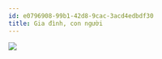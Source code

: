 ```yaml
---
id: e0796908-99b1-42d8-9cac-3acd4edbdf30
title: Gia đình, con người
---
```


<Intro />

<VocalbularyExpand>
  <VItem hira="わたし" kanji="私" hantu="TƯ" type="danh từ, sở hữu cách thêm の">
    <VItemWord meaning="Tôi" eg="わたしは Trang です。" egMeaning="Tôi tên Trang" />
    <VItemWord polite="わたくし" meaning="Cách nói lịch sự"/>
  </VItem>
  <VItem hira="あなた" kanji="貴方" hantu="QUÝ PHƯƠNG" type="nouns">
    <VItemWord meaning="Bạn" eg="あなたは、ぞうがすき" egMeaning="Bạn thích voi" />
  </VItem>
  <VItem hira="かれ" kanji="彼" hantu="BỈ" type="nouns">
    <VItemWord meaning="Anh ấy"/>
  </VItem>
  <VItem hira="かのじょ" kanji="彼女" hantu="BỈ NỮ" type="nouns">
    <VItemWord meaning="Cô ấy"/>
  </VItem>
  <VItem hira="おかあさん" kanji="お母さん" hantu="MẪU" type="nouns">
    <VItemWord meaning="Mẹ (cách gọi trong nhà)" eg="おかあさん、だいすき!" egMeaning="Mẹ ơi, con yêu mẹ!"/>
  </VItem>
  <VItem hira="はは" kanji="母" hantu="MẪU" type="nouns">
    <VItemWord meaning="Mẹ (cách nói với người khác)" eg="母はゆっくり　りはなす。" egMeaning="Mẹ tôi nói chậm rãi."/>
  </VItem>
  <VItem hira="おとうさん" kanji="お父さん" hantu="PHỤ" type="nouns">
    <VItemWord meaning="Cha (cách gọi trong nhà)" />
  </VItem>
  <VItem hira="ちち" kanji="父" hantu="PHỤ" type="nouns">
    <VItemWord meaning="Cha (cách nói với người khác)" />
  </VItem>
  <VItem hira="おや" kanji="親" hantu="THÂN" type="nouns">
    <VItemWord meaning="Cha mẹ (khi nói về bố mẹ mình)" eg="親はいつも子供の　将来　のことを配している。" egMeaning="Cha mẹ luôn lo lắng cho tương lai của con cái.">  	
      <img  src="https://kids.gakken.co.jp/wp-content/uploads/2017/08/oyano_18_main.jpg" style={{margin: '12px auto', maxWidth: '300px'}} />
    </VItemWord>
  </VItem>
  <VItem hira="りょうしん" kanji="両親" hantu="LƯỠNG THÂN" type="nouns">
    <VItemWord meaning="Cha mẹ (Khi nói về bố mẹ người khác)" />
  </VItem>
  <VItem hira="おにいさん" kanji="お兄さん" hantu="HUYNH" type="nouns">
    <VItemWord meaning="Anh trai (gọi trong nhà)" />
  </VItem>
  <VItem hira="あに" kanji="兄" hantu="HUYNH" type="nouns">
    <VItemWord meaning="Anh trai (nói với người khác)"　eg="わたしは　あにがいます。" egMeaning="Tôi có anh trai"/>
  </VItem>
  <VItem hira="おねえさん" kanji="お姉さん" hantu="TỶ" type="nouns">
    <VItemWord meaning="Chị gái (gọi trong nhà)" />
  </VItem>
  <VItem hira="おね" kanji="姉" hantu="TỶ" type="nouns">
    <VItemWord meaning="Chị gái (nói với người khác)"/>
  </VItem>
  <VItem hira="おとうと" kanji="弟" hantu="ĐỆ" type="nouns">
    <VItemWord meaning="Em trai" />
  </VItem>
  <VItem hira="いもうと" kanji="妹" hantu="MUỘI" type="nouns">
    <VItemWord meaning="Em gái"/>
  </VItem>
  <VItem hira="きょうだい" kanji="兄弟" hantu="HUYNH ĐỆ" type="nouns">
    <VItemWord meaning="Anh chị em"/>
  </VItem>
  <VItem hira="こども" kanji="子ども" hantu="TỬ" type="nouns">
    <VItemWord meaning="Trẻ em; trẻ con"/>
  </VItem>
  <VItem hira="あかちゃん" kanji="赤ちゃん" hantu="XÍCH" type="nouns">
    <VItemWord meaning="Cách gọi các cháu bé; trẻ con; em bé"/>
  </VItem>
  <VItem hira="おとこ" kanji="男" hantu="NAM" type="nouns">
    <VItemWord meaning="Đàn ông"/>
  </VItem>
  <VItem hira="おんな" kanji="女" hantu="NỮ" type="nouns">
    <VItemWord meaning="Phụ nữ"/>
  </VItem>
  <VItem hira="おとこのこ" kanji="男の子" hantu="NAM" type="nouns">
    <VItemWord meaning="Con trai" />
  </VItem>
  <VItem hira="おんなのこ" kanji="女の子" hantu="NỮ" type="nouns">
    <VItemWord meaning="Con gái" />
  </VItem>
  <VItem hira="おじいさん" kanji="お爺さん" hantu="GIA" type="nouns">
    <VItemWord meaning="Ông" />
  </VItem>
  <VItem hira="おばあさん" kanji="お婆さん" hantu="BÀ" type="nouns">
    <VItemWord meaning="Bà" />
  </VItem>
  <VItem hira="おじ" kanji="小父" hantu="THÚC PHỤ" type="nouns">
    <VItemWord meaning="Bác trai, chú, cậu" />
  </VItem>
  <VItem hira="おば（さん）" kanji="叔母" hantu="THÚC MẪU" type="nouns">
    <VItemWord meaning="Bác gái, cô, dì" />
  </VItem>
  <VItem kata="ペット" type="nouns">
    <VItemWord meaning="Thú cưng" />
  </VItem>
  <VItem hira="かぞく" kanji="家族"　hantu="GIA TỘC" type="nouns">
    <VItemWord meaning="Gia đình" />
  </VItem>
  <VItem hira="にほんに　います" kanji="日本"　hantu="NHẬT BẢN" type="sentences">
    <VItemWord meaning="Ở Nhật Bản" />
  </VItem>
  <VItem hira="すみます" kanji="住みます"　hantu="TRÚ" type="động từ, tự động từ
">
    <VItemWord meaning="Ở, sống ở (nơi nào) (động vật...)" />
  </VItem>
  <VItem hira="いっしょに" kanji="一緒に"　hantu="NHẤT TỰ" type="adverb">
    <VItemWord meaning="Cùng nhau" />
  </VItem>
  <VItem hira="かれは　にほんじんです。" type="sentences">
    <VItemWord meaning="Anh ấy là người Nhật Bản" />
  </VItem>
  <VItem hira="くに" kanji="国"　hantu="QUỐC" type="nouns">
    <VItemWord meaning="Đất nước" />
  </VItem>
  <VItem hira="がっこう" kanji="学校"　hantu="HỌC GIÁO" type="nouns">
    <VItemWord meaning="Trường học" />
  </VItem>
  <VItem hira="がくせい" kanji="学生"　hantu="HỌC SINH" type="nouns">
    <VItemWord meaning="Sinh viên" />
  </VItem>
  <VItem hira="せんせい" kanji="先生"　hantu="TIÊN SINH" type="nouns">
    <VItemWord meaning="Giáo viên" />
  </VItem>
  <VItem hira="かいしゃ" kanji="会社"　hantu="HỘI XÃ" type="nouns">
    <VItemWord meaning="Công ty" />
  </VItem>
  <VItem hira="かいしゃいん" kanji="会社員"　hantu="HỘI XÃ VIÊN" type="nouns">
    <VItemWord meaning="Nhân viên công ty" />
  </VItem>
  <VItem hira="(お)としは　（お）いくつですか。" type="sentences">
    <VItemWord meaning="Bạn bao nhiêu tuổi" />
  </VItem>
  <VItem hira="(わたしは)21　さいです。" type="sentences">
    <VItemWord meaning="(Tôi) 21 tuổi." />
  </VItem>
  <VItem hira="げんき(な)" kanji="元気" hantu="NGUYÊN KHÍ" type="tính từ đuôi な">
    <VItemWord meaning="Khỏe mạnh" />
  </VItem>
</VocalbularyExpand>